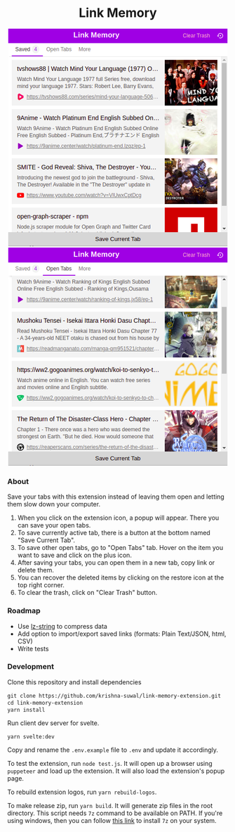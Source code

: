 <h1 align="center">Link Memory</h1>

<p align="center">
 <img src="https://github.com/krishna-suwal/link-memory-extension/raw/develop/public/assets/images/Screenshot_1.png" width="500" >
 <img src="https://github.com/krishna-suwal/link-memory-extension/raw/develop/public/assets/images/Screenshot_2.png" width="500" >
</p>

### About

Save your tabs with this extension instead of leaving them open and letting them slow down your computer.

1. When you click on the extension icon, a popup will appear. There you can save your open tabs.
2. To save currently active tab, there is a button at the bottom named "Save Current Tab".
3. To save other open tabs, go to "Open Tabs" tab. Hover on the item you want to save and click on the plus icon.
4. After saving your tabs, you can open them in a new tab, copy link or delete them.
5. You can recover the deleted items by clicking on the restore icon at the top right corner.
6. To clear the trash, click on "Clear Trash" button.

### Roadmap
- Use [lz-string](https://www.npmjs.com/package/lz-string) to compress data
- Add option to import/export saved links (formats: Plain Text/JSON, html, CSV)
- Write tests

### Development

Clone this repository and install dependencies

```shell
git clone https://github.com/krishna-suwal/link-memory-extension.git
cd link-memory-extension
yarn install
```
Run client dev server for svelte.

```shell
yarn svelte:dev
```
Copy and rename the `.env.example` file to `.env` and update it accordingly.

To test the extension, run `node test.js`. It will open up a browser using `puppeteer` and load up the extension.
It will also load the extension's popup page.

To rebuild extension logos, run `yarn rebuild-logos`.

To make release zip, run `yarn build`. It will generate zip files in the root directory. This script needs ``7z`` command to be available on PATH. If you're using windows, then you can follow [this link](https://stackoverflow.com/a/18180154/13616962) to install ``7z`` on your system.
